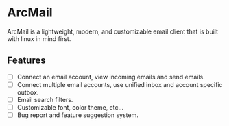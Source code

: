 # ArcMail

ArcMail is a lightweight, modern, and customizable email client that is built with linux in mind first.

## Features

- [ ] Connect an email account, view incoming emails and send emails.
- [ ] Connect multiple email accounts, use unified inbox and account specific outbox.
- [ ] Email search filters.
- [ ] Customizable font, color theme, etc...
- [ ] Bug report and feature suggestion system.
